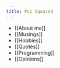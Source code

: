 ```yaml
---
title: Psi Squared
---
```

- [[About me]]
- [[Musings]]
- [[Hobbies]]
- [[Quotes]]
- [[Programming]]
- [[Opinions]]
